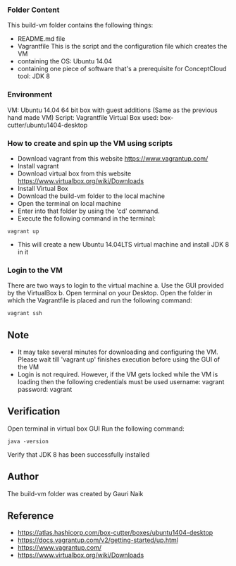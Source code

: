 ### Folder Content
This build-vm folder contains the following things:
* README.md file
* Vagrantfile 
This is the script and the configuration file which creates the VM
* containing the OS: Ubuntu 14.04 
* containing one piece of software that's a prerequisite for ConceptCloud tool: JDK 8

### Environment
VM: Ubuntu 14.04 64 bit box with guest additions (Same as the previous hand made VM)
Script: Vagrantfile
Virtual Box used: box-cutter/ubuntu1404-desktop

### How to create and spin up the VM using scripts
* Download vagrant from this website https://www.vagrantup.com/
* Install vagrant
* Download virtual box from this website https://www.virtualbox.org/wiki/Downloads
* Install Virtual Box
* Download the build-vm folder to the local machine
* Open the terminal on local machine
* Enter into that folder by using the 'cd' command.
* Execute the following command in the terminal: 
```
vagrant up
```
* This will create a new Ubuntu 14.04LTS virtual machine and install JDK 8 in it

### Login to the VM 
There are two ways to login to the virtual machine
a. Use the GUI provided by the VirtualBox
b. Open terminal on your Desktop. Open the folder in which the Vagrantfile is placed and run the following command:
```
vagrant ssh 
```

## Note
* It may take several minutes for downloading and configuring the VM. Please wait till 'vagrant up' finishes execution before using the GUI of the VM 
* Login is not required. 
However, if the VM gets locked while the VM is loading then the following credentials must be used
username: vagrant
password: vagrant

## Verification
Open terminal in virtual box GUI
Run the following command:
```
java -version
```
Verify that JDK 8 has been successfully installed

## Author
The build-vm folder was created by Gauri Naik

## Reference
* https://atlas.hashicorp.com/box-cutter/boxes/ubuntu1404-desktop
* https://docs.vagrantup.com/v2/getting-started/up.html
* https://www.vagrantup.com/
* https://www.virtualbox.org/wiki/Downloads

